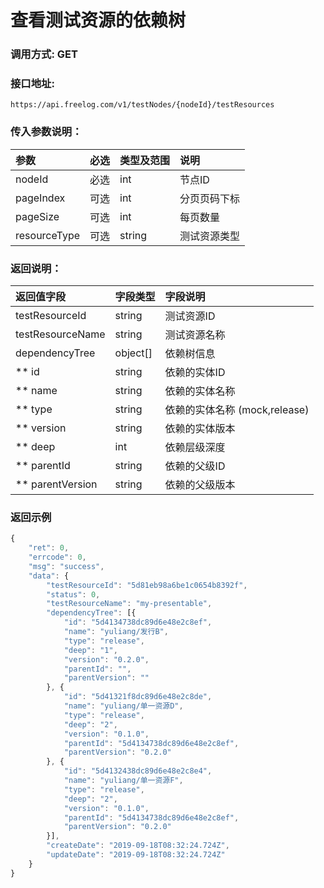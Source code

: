 # 查看测试资源的依赖树

### 调用方式: GET

### 接口地址:

```
https://api.freelog.com/v1/testNodes/{nodeId}/testResources
```

### 传入参数说明：
| 参数 | 必选 | 类型及范围 | 说明 |
| :--- | :--- | :--- | :--- |
| nodeId | 必选 | int | 节点ID |
| pageIndex | 可选 | int | 分页页码下标 |
| pageSize | 可选 | int | 每页数量 |
| resourceType | 可选 | string | 测试资源类型 |


### 返回说明：

| 返回值字段 | 字段类型 | 字段说明 |
| :--- | :--- | :--- |
| testResourceId | string | 测试资源ID |
| testResourceName | string | 测试资源名称 |
| dependencyTree | object[] | 依赖树信息 |
| ** id | string | 依赖的实体ID |
| ** name | string | 依赖的实体名称 |
| ** type | string | 依赖的实体名称 (mock,release) |
| ** version | string | 依赖的实体版本 |
| ** deep | int | 依赖层级深度 |
| ** parentId | string | 依赖的父级ID |
| ** parentVersion | string | 依赖的父级版本 |

### 返回示例

```js
{
	"ret": 0,
	"errcode": 0,
	"msg": "success",
	"data": {
		"testResourceId": "5d81eb98a6be1c0654b8392f",
		"status": 0,
		"testResourceName": "my-presentable",
		"dependencyTree": [{
			"id": "5d4134738dc89d6e48e2c8ef",
			"name": "yuliang/发行B",
			"type": "release",
			"deep": "1",
			"version": "0.2.0",
			"parentId": "",
			"parentVersion": ""
		}, {
			"id": "5d41321f8dc89d6e48e2c8de",
			"name": "yuliang/单一资源D",
			"type": "release",
			"deep": "2",
			"version": "0.1.0",
			"parentId": "5d4134738dc89d6e48e2c8ef",
			"parentVersion": "0.2.0"
		}, {
			"id": "5d4132438dc89d6e48e2c8e4",
			"name": "yuliang/单一资源F",
			"type": "release",
			"deep": "2",
			"version": "0.1.0",
			"parentId": "5d4134738dc89d6e48e2c8ef",
			"parentVersion": "0.2.0"
		}],
		"createDate": "2019-09-18T08:32:24.724Z",
		"updateDate": "2019-09-18T08:32:24.724Z"
	}
}
```